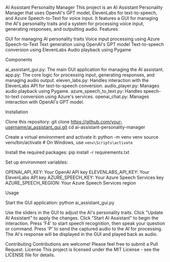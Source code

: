AI Assistant Personality Manager
This project is an AI Assistant Personality Manager that uses OpenAI's GPT model, ElevenLabs for text-to-speech, and Azure Speech-to-Text for voice input. It features a GUI for managing the AI's personality traits and a system for processing voice input, generating responses, and outputting audio.
Features

GUI for managing AI personality traits
Voice input processing using Azure Speech-to-Text
Text generation using OpenAI's GPT model
Text-to-speech conversion using ElevenLabs
Audio playback using Pygame

Components

ai_assistant_gui.py: The main GUI application for managing the AI assistant.
app.py: The core logic for processing input, generating responses, and managing audio output.
eleven_labs.py: Handles interaction with the ElevenLabs API for text-to-speech conversion.
audio_player.py: Manages audio playback using Pygame.
azure_speech_to_text.py: Handles speech-to-text conversion using Azure's services.
openai_chat.py: Manages interaction with OpenAI's GPT model.

Installation

Clone this repository:
git clone https://github.com/your-username/ai_assistant_gui.git
cd ai-assistant-personality-manager

Create a virtual environment and activate it:
python -m venv venv
source venv/bin/activate  # On Windows, use `venv\Scripts\activate`

Install the required packages:
pip install -r requirements.txt

Set up environment variables:

OPENAI_API_KEY: Your OpenAI API key
ELEVENLABS_API_KEY: Your ElevenLabs API key
AZURE_SPEECH_KEY: Your Azure Speech Services key
AZURE_SPEECH_REGION: Your Azure Speech Services region



Usage

Start the GUI application:
python ai_assistant_gui.py

Use the sliders in the GUI to adjust the AI's personality traits.
Click "Update AI Assistant" to apply the changes.
Click "Start AI Assistant" to begin the interaction.
Press 'F4' to start speech recognition, then speak your question or command.
Press 'P' to send the captured audio to the AI for processing.
The AI's response will be displayed in the GUI and played back as audio.

Contributing
Contributions are welcome! Please feel free to submit a Pull Request.
License
This project is licensed under the MIT License - see the LICENSE file for details.
